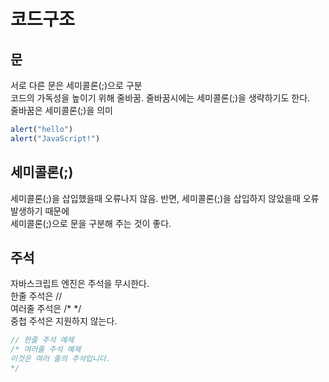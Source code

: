 # 코드구조

## 문

서로 다른 문은 세미콜론\(;\)으로 구분  
코드의 가독성을 높이기 위해 줄바꿈. 줄바꿈시에는 세미콜론\(;\)을 생략하기도 한다.  
줄바꿈은 세미콜론\(;\)을 의미

```javascript
alert("hello")
alert("JavaScript!")
```

## 세미콜론\(;\)

세미콜론\(;\)을 삽입했을때 오류나지 않음. 반면, 세미콜론\(;\)을 삽입하지 않았을때 오류 발생하기 때문에  
세미콜론\(;\)으로 문을 구분해 주는 것이 좋다.

## 주석

자바스크립트 엔진은 주석을 무시한다.  
한줄 주석은 //  
여러줄 주석은 /\* \*/  
중첩 주석은 지원하지 않는다.

```javascript
// 한줄 주석 예제
/* 여러줄 주석 예제
이것은 여러 줄의 주석입니다.
*/
```

